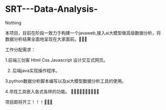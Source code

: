 # SRT---Data-Analysis-
Nothing

本项目，目前在阶段一致力于构建一个javaweb,接入ai大模型做高级数据分析，将数据分析结果全面地呈现在大家面前。👻👻👻


工作分配需求：

1.前端三剑客 Html Css Javascript 设计交互式网页。


2. 后端java实现操作程序。

3.python数据分析脚本编写以及ai大模型数据分析工具的使用。

4.寻找工具嵌入各式各样的功能。
🚴‍♂️🚴‍♀️🚴🚵‍♂️🚵‍♀️🚵

项目即将开工！！！🥳🥳🥳